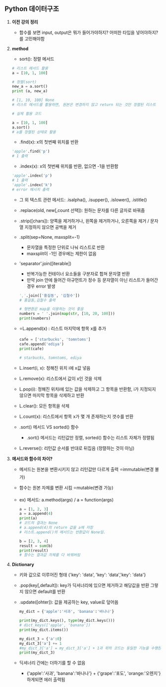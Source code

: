 ## Python 데이터구조

1. **이전 강의 정리**

   - 함수를 보면 input, output은 뭐가 들어가야하지? 어떠한 타입을 넣어야하지?를 고민해야함

2. **method**

   - sort(): 정렬 메서드

   ```python
   # 리스트 메서드 활용
   a = [10, 1, 100]
   
   # 정렬(sort)
   new_a = a.sort()
   print (a, new_a)
   
   # [1, 10, 100] None
   # 리스트 메서드를 활용하면, 원본은 변경하지 않고 return 되는 것만 정렬된 리스트
   
   # 실제 활용 코드
   
   a = [10, 1, 100]
   a.sort()
   # a를 정렬된 상태로 활용
   ```

   

   - .find(x): x의 첫번째 위치를 반환

   ```python
   'apple'.find('p')
   # 1 출력
   ```

   

   - .index(x): x의 첫번째 위치를 반환, 없으면 -1을 반환함

   ```python
   'apple'.index('p')
   # 1 출력
   'apple'.index('k')
   # error 메시지 출력
   ```

   

   - 그 외 텍스트 관련 메서드: .isalpha(), .isupper(), .islower(), .istitle()

   - .replace(old, new[,count 선택]): 원하는 문자를 다른 글자로 바꿔줌

   - .strip([chars]): 양쪽을 제거하거나, 왼쪽을 제거하거나, 오른쪽을 제거 / 문자열 지정하지 않으면 공백을 제거

   - .split(sep=None, maxsplit=-1)

     - 문자열을 특정한 단위로 나눠 리스트로 반환
     - maxsplit이 -1인 경우에는 제한이 없음

   - 'separator'.join([iterable])

     - 반복가능한 컨테이너 요소들을 구분자로 합쳐 문자열 반환
     - 만약 join 안에 들어간 아규먼트가 정수 등 문자열이 아닌 리스트가 들어간 경우 error 발생

     ```python
     ','.join(['홍길동', '김철수'])
     # 홍길동,김철수 출력
     
     # 형변환은 map을 이용하는 것이 좋음
     numbers = ' '.join(map(str, [10, 20, 100]))
     print(numbers)
     ```

     

   - ⭐L.append(x) : 리스트 마지막에 항목 x를 추가

     ```python
     cafe = ['starbucks', 'tomntoms']
     cafe.append('ediya')
     print(cafe)
     
     # starbucks, tomntoms, ediya
     ```

     

   - L.insert(i, x): 정해진 위치 i에 x값 넣음

   - L.remove(x): 리스트에서 값이 x인 것을 삭제

   - L.pop(i): 정해진 위치i에 있는 값을 삭제하고 그 항목을 반환함, i가 지정되지 않으면 마지막 항목을 삭제하고 반환

   - L.clear(): 모든 항목을 삭제

   - L.count(x): 리스트에서 항목 x가 몇 개 존재하는지 갯수를 반환

   - .sort() 메서드 VS sorted() 함수

     - .sort() 메서드는 리턴값만 정렬, sorted() 함수는 리스트 자체가 정렬됨

   - L.reverse(): 리턴값 순서를 반대로 뒤집음 (정렬하는 것이 아님)

3. **메서드와 함수의 차이?**

   - 메서드는 원본을 변환시키지 않고 리턴값만 다르게 출력 ⭐immutable(변경 불가)

   - 함수는 원본 자체를 변환 시킴 ⭐mutable(변경 가능)

   - ex) 메서드: a.method(args) / a = function(args)

     ```python
     a = [1, 2, 3]
     a = a.append(4)
     print(a)
     # 코드의 결과는 None
     # a.append(4)의 return 값을 a에 저장
     # 리스트.append()의 메서드는 반환값이 None임.
     
     b = [2, 3, 4]
     result = sum(b)
     print(result)
     # 함수는 결과값 자체를 다 바꿔버림
     ```

     

4. **Dictionary**

   - 키와 값으로 이루어진 형태 {'key': 'data', 'key': 'data','key': 'data'}

   - .pop(key[,default]): key가 딕셔너리에 있으면 제거하고 해당값을 반환 그렇지 않으면 default를 반환

   - .update([ohter]): 값을 제공하는 key, value로 덮어씀

     ```python
     my_dict = {'apple':'사과', 'banana':'바나나'}
     
     print(my_dict.keys(), type(my_dict.keys()))
     # dict_keys(['apple', 'banana'])
     print(my_dict.items())
     
     my_dict_3 = {'a':0}
     my_dict_3['a'] += 1
     #my_dict_3['a'] = my_dict_3['a'] + 1과 위의 코드는 동일한 기능을 수행한다
     print(my_dict_3)
     ```

   - 딕셔너리 간에는 더하기를 할 수 없음

     - {'apple':'사과', 'banana':'바나나'} + {'grape':'포도', 'orange:'오렌지'} 하게되면 에러 출력됨